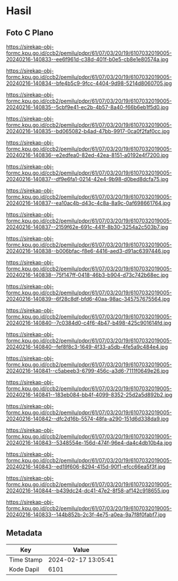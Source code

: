 # Hasil

## Foto C Plano

https://sirekap-obj-formc.kpu.go.id/ccb2/pemilu/pdpr/61/07/03/20/19/6107032019005-20240216-140833--ee6f961d-c38d-401f-b0e5-cb8e1e80574a.jpg

https://sirekap-obj-formc.kpu.go.id/ccb2/pemilu/pdpr/61/07/03/20/19/6107032019005-20240216-140834--bfe4b5c9-9fcc-4404-9d98-5214d8060705.jpg

https://sirekap-obj-formc.kpu.go.id/ccb2/pemilu/pdpr/61/07/03/20/19/6107032019005-20240216-140835--5cbf9e41-ec2b-4b57-8a40-f66b6eb1f5d0.jpg

https://sirekap-obj-formc.kpu.go.id/ccb2/pemilu/pdpr/61/07/03/20/19/6107032019005-20240216-140835--bd065082-b4ad-47bb-9917-0ca0f2faf0cc.jpg

https://sirekap-obj-formc.kpu.go.id/ccb2/pemilu/pdpr/61/07/03/20/19/6107032019005-20240216-140836--e2edfea0-82ed-42ea-8151-a0192e4f7200.jpg

https://sirekap-obj-formc.kpu.go.id/ccb2/pemilu/pdpr/61/07/03/20/19/6107032019005-20240216-140837--df9e6fa1-0214-42e4-9b98-d0bed8dcfa75.jpg

https://sirekap-obj-formc.kpu.go.id/ccb2/pemilu/pdpr/61/07/03/20/19/6107032019005-20240216-140837--ea10ac4b-d43c-4c8a-8a9c-0af698661764.jpg

https://sirekap-obj-formc.kpu.go.id/ccb2/pemilu/pdpr/61/07/03/20/19/6107032019005-20240216-140837--2159f62e-691c-441f-8b30-3254a2c503b7.jpg

https://sirekap-obj-formc.kpu.go.id/ccb2/pemilu/pdpr/61/07/03/20/19/6107032019005-20240216-140838--b006bfac-f8e6-4416-aed3-d91ac6397446.jpg

https://sirekap-obj-formc.kpu.go.id/ccb2/pemilu/pdpr/61/07/03/20/19/6107032019005-20240216-140838--75f147ff-0418-46b3-b904-d73c742b68ec.jpg

https://sirekap-obj-formc.kpu.go.id/ccb2/pemilu/pdpr/61/07/03/20/19/6107032019005-20240216-140839--6f28c8df-bfd6-40aa-98ac-345757675564.jpg

https://sirekap-obj-formc.kpu.go.id/ccb2/pemilu/pdpr/61/07/03/20/19/6107032019005-20240216-140840--7c0384d0-c4f6-4b47-b498-425c901614fd.jpg

https://sirekap-obj-formc.kpu.go.id/ccb2/pemilu/pdpr/61/07/03/20/19/6107032019005-20240216-140840--fef8f8c3-1649-4f33-a5db-4fe5a9c484e4.jpg

https://sirekap-obj-formc.kpu.go.id/ccb2/pemilu/pdpr/61/07/03/20/19/6107032019005-20240216-140841--c5abeeb3-6799-456c-a3d6-7111f0649e26.jpg

https://sirekap-obj-formc.kpu.go.id/ccb2/pemilu/pdpr/61/07/03/20/19/6107032019005-20240216-140841--183eb084-bb4f-4099-8352-25d2a5d892b2.jpg

https://sirekap-obj-formc.kpu.go.id/ccb2/pemilu/pdpr/61/07/03/20/19/6107032019005-20240216-140842--dfc2d16b-5574-48fa-a290-151d6d338da9.jpg

https://sirekap-obj-formc.kpu.go.id/ccb2/pemilu/pdpr/61/07/03/20/19/6107032019005-20240216-140843--5348554e-156d-474f-96e4-da4c4db10b4a.jpg

https://sirekap-obj-formc.kpu.go.id/ccb2/pemilu/pdpr/61/07/03/20/19/6107032019005-20240216-140843--ed19f606-8294-415d-90f1-efcc66ea5f3f.jpg

https://sirekap-obj-formc.kpu.go.id/ccb2/pemilu/pdpr/61/07/03/20/19/6107032019005-20240216-140844--b439dc24-dc41-47e2-8f58-af142c918655.jpg

https://sirekap-obj-formc.kpu.go.id/ccb2/pemilu/pdpr/61/07/03/20/19/6107032019005-20240216-140833--144b852b-2c3f-4e75-a0ea-9a7f8f0fabf7.jpg


## Metadata

| Key        | Value               |
| ---------- | ------------------- |
| Time Stamp | 2024-02-17 13:05:41 |
| Kode Dapil | 6101                |



